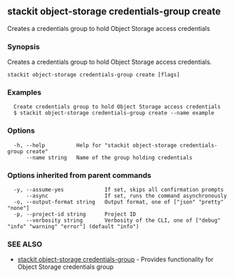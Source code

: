 ## stackit object-storage credentials-group create

Creates a credentials group to hold Object Storage access credentials

### Synopsis

Creates a credentials group to hold Object Storage access credentials.

```
stackit object-storage credentials-group create [flags]
```

### Examples

```
  Create credentials group to hold Object Storage access credentials
  $ stackit object-storage credentials-group create --name example
```

### Options

```
  -h, --help          Help for "stackit object-storage credentials-group create"
      --name string   Name of the group holding credentials
```

### Options inherited from parent commands

```
  -y, --assume-yes             If set, skips all confirmation prompts
      --async                  If set, runs the command asynchronously
  -o, --output-format string   Output format, one of ["json" "pretty" "none"]
  -p, --project-id string      Project ID
      --verbosity string       Verbosity of the CLI, one of ["debug" "info" "warning" "error"] (default "info")
```

### SEE ALSO

* [stackit object-storage credentials-group](./stackit_object-storage_credentials-group.md)	 - Provides functionality for Object Storage credentials group

